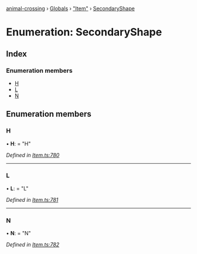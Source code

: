 [animal-crossing](../README.md) › [Globals](../globals.md) › ["Item"](../modules/_item_.md) › [SecondaryShape](_item_.secondaryshape.md)

# Enumeration: SecondaryShape

## Index

### Enumeration members

* [H](_item_.secondaryshape.md#h)
* [L](_item_.secondaryshape.md#l)
* [N](_item_.secondaryshape.md#n)

## Enumeration members

###  H

• **H**: = "H"

*Defined in [Item.ts:780](https://github.com/Norviah/animal-crossing/blob/3bd87eb/module/types/Item.ts#L780)*

___

###  L

• **L**: = "L"

*Defined in [Item.ts:781](https://github.com/Norviah/animal-crossing/blob/3bd87eb/module/types/Item.ts#L781)*

___

###  N

• **N**: = "N"

*Defined in [Item.ts:782](https://github.com/Norviah/animal-crossing/blob/3bd87eb/module/types/Item.ts#L782)*
